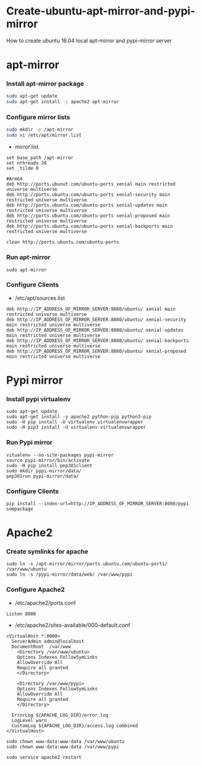 # Create-ubuntu-apt-mirror-and-pypi-mirror
How to create ubuntu 16.04 local apt-mirror and pypi-mirror server

# apt-mirror
### Install apt-mirror package
```bash
sudo apt-get update
sudo apt-get install -y apache2 apt-mirror
```
### Configure mirror lists
```bash
sudo mkdir -p /apt-mirror
sudo vi /etc/apt/mirror.list
```
* mirror.list
```
set base_path /apt-mirror
set nthreads 20
set _tilde 0

#Arm64
deb http://ports.ubunut.com/ubuntu-ports xenial main restricted universe multiverse
deb http://ports.ubuntu.com/ubuntu-ports xenial-security main restricted universe multiverse
deb http://ports.ubuntu.com/ubuntu-ports xenial-updates main restricted universe multiverse
deb http://ports.ubuntu.com/ubuntu-ports xenial-proposed main restricted universe multiverse
deb http://ports.ubuntu.com/ubuntu-ports xenial-backports main restricted universe multiverse

clean http://ports.ubuntu.com/ubuntu-ports
```
### Run apt-mirror
```
sudo apt-mirror
```
### Configure Clients
* /etc/apt/sources.list
```
deb http://IP_ADDRESS_OF_MIRROR_SERVER:8080/ubuntu/ xenial main restricted universe multiverse
deb http://IP_ADDRESS_OF_MIRROR_SERVER:8080/ubuntu/ xenial-security main restricted universe multiverse
deb http://IP_ADDRESS_OF_MIRROR_SERVER:8080/ubuntu/ xenial-updates main restricted universe multiverse
deb http://IP_ADDRESS_OF_MIRROR_SERVER:8080/ubuntu/ xenial-backports main restricted universe multiverse
deb http://IP_ADDRESS_OF_MIRROR_SERVER:8080/ubuntu/ xenial-proposed main restricted universe multiverse
```

# Pypi mirror
### Install pypi virtualenv
```
sudo apt-get update
sudo apt-get install -y apache2 python-pip python3-pip
sudo -H pip install -U virtualenv virtualenvwrapper
sudo -H pip3 install -U virtualenv virtualenvwrapper
```

### Run Pypi mirror
```
vitualenv --no-site-packages pypi-mirror
source pypi-mirror/bin/activate
sudo -H pip install pep381client
sudo mkdir pypi-mirror/data/
pep381run pypi-mirror/data/
```

### Configure Clients
```
pip install --index-url=http://IP_ADDRESS_OF_MIRROR_SERVER:8080/pypi sompackage
```

# Apache2
### Create symlinks for apache
```
sudo ln -s /apt-mirror/mirror/ports.ubuntu.com/ubuntu-ports/ /var/www/ubuntu
sudo ln -s /pypi-mirror/data/web/ /var/www/pypi
```
### Configure Apache2
* /etc/apache2/ports.conf
```
Listen 8080
```
* /etc/apache2/sites-available/000-default.conf
```
<VirtualHost *:8080>
  ServerAdmin admin@localhost
  DocumentRoot  /var/www
    <Directory /var/www/ubuntu>
    Options Indexes FollowSymLinks
    AllowOverride All
    Require all granted
    </Directory>
    
    <Directory /var/www/pypi>
    Options Indexes FollowSymLinks
    AllowOverride All
    Require all granted
    </Directory>    
    
  ErrorLog ${APACHE_LOG_DIR}/error.log
  LogLevel warn
  CustomLog ${APACHE_LOG_DIR}/access.log combined
</VirtualHost>
```
```
sudo chown www-data:www-data /var/www/ubuntu
sudo chown www-data:www-data /var/www/pypi

sudo service apache2 restart
```
